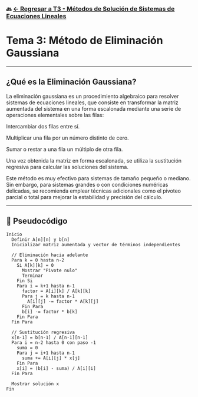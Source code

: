 ### 🔙 [← Regresar a T3 - Métodos de Solución de Sistemas de Ecuaciones Lineales](https://github.com/ANTONY2812/M-todosNum-ricosLalo/tree/main/T3%20-%20M%C3%A9todos%20de%20Soluci%C3%B3n%20de%20Sistemas%20de%20Ecuaciones%20Lineales)

#  Tema 3: Método de Eliminación Gaussiana


---

##  ¿Qué es la Eliminación Gaussiana?

La eliminación gaussiana es un procedimiento algebraico para resolver sistemas de ecuaciones lineales, que consiste en transformar la matriz aumentada del sistema en una forma escalonada mediante una serie de operaciones elementales sobre las filas:

Intercambiar dos filas entre sí.

Multiplicar una fila por un número distinto de cero.

Sumar o restar a una fila un múltiplo de otra fila.

Una vez obtenida la matriz en forma escalonada, se utiliza la sustitución regresiva para calcular las soluciones del sistema.

 Este método es muy efectivo para sistemas de tamaño pequeño o mediano. Sin embargo, para sistemas grandes o con condiciones numéricas delicadas, se recomienda emplear técnicas adicionales como el pivoteo parcial o total para mejorar la estabilidad y precisión del cálculo.



---


## 🧾 Pseudocódigo

```text
Inicio
  Definir A[n][n] y b[n]
  Inicializar matriz aumentada y vector de términos independientes

  // Eliminación hacia adelante
  Para k = 0 hasta n-2
    Si A[k][k] = 0
      Mostrar "Pivote nulo"
      Terminar
    Fin Si
    Para i = k+1 hasta n-1
      factor = A[i][k] / A[k][k]
      Para j = k hasta n-1
        A[i][j] -= factor * A[k][j]
      Fin Para
      b[i] -= factor * b[k]
    Fin Para
  Fin Para

  // Sustitución regresiva
  x[n-1] = b[n-1] / A[n-1][n-1]
  Para i = n-2 hasta 0 con paso -1
    suma = 0
    Para j = i+1 hasta n-1
      suma += A[i][j] * x[j]
    Fin Para
    x[i] = (b[i] - suma) / A[i][i]
  Fin Para

  Mostrar solución x
Fin
````

